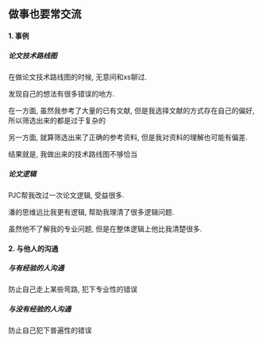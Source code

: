 ## 做事也要常交流

#### 1. 事例

##### 论文技术路线图

在做论文技术路线图的时候, 无意间和xs聊过.

发现自己的想法有很多错误的地方. 

在一方面, 虽然我参考了大量的已有文献, 但是我选择文献的方式存在自己的偏好, 所以筛选出来的都是过于复杂的

另一方面, 就算筛选出来了正确的参考资料, 但是我对资料的理解也可能有偏差. 

结果就是, 我做出来的技术路线图不够恰当

##### 论文逻辑

PJC帮我改过一次论文逻辑, 受益很多.

潘的思维远比我更有逻辑, 帮助我理清了很多逻辑问题.

虽然他不了解我的专业问题, 但是在整体逻辑上他比我清楚很多.

#### 2. 与他人的沟通

##### 与有经验的人沟通

防止自己走上某些弯路, 犯下专业性的错误

##### 与没有经验的人沟通

防止自己犯下普遍性的错误